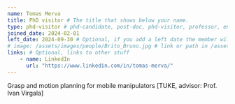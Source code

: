 ```yaml
---
name: Tomas Merva
title: PhD visitor # The title that shows below your name.
type: phd-visitor # phd-candidate, post-doc, phd-visitor, professor, engineer
joined_date: 2024-02-01
left_date: 2024-09-30 # Optional, if you add a left date the member will be moved to the past members section
# image: /assets/images/people/Brito_Bruno.jpg # link or path in /assets/...
links: # Optional, links to other stuff
    - name: LinkedIn
      url: "https://www.linkedin.com/in/tomas-merva/"
---
```

 
<!-- Here add your interests or small paragraph. Keep it brief. Also for past members, put here e.g Now at..., [supervised by...] -->
Grasp and motion planning for mobile manipulators  [TUKE, advisor: Prof. Ivan Virgala]